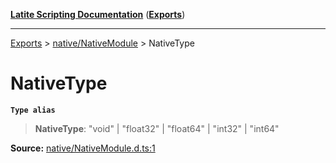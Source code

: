 [**Latite Scripting Documentation**](../../README.md) ([**Exports**](../../exports.md))

---

[Exports](../../exports.md) > [native/NativeModule](../index.md) > NativeType

# NativeType

**`Type alias`**

> **NativeType**: "void" \| "float32" \| "float64" \| "int32" \| "int64"

**Source:** [native/NativeModule.d.ts:1](https://github.com/LatiteScripting/latitescripting.github.io/blob/35c45ec/definitions/native/NativeModule.d.ts#L1)

